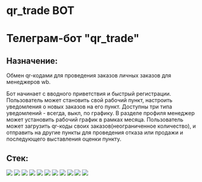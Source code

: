 # qr_trade BOT
# Телеграм-бот "qr_trade"

## Назначение:
Обмен qr-кодами для проведения заказов личных заказов для менеджеров wb.

Бот начинает с вводного приветствия и быстрый регистрации.
Пользователь может становить свой рабочий пункт, настроить уведомления о новых заказов на его пункт. Доступны три типа уведомлений - всегда, выкл, по графику.
В разделе профиля менеджер может установить рабочий график в рамках месяца.
Пользователь может загрузить qr-коды своих заказов(неограниченное количество), и отправить на другие пункты для проведения отказа или продажи и последующего выставления оценки пункту.

## Cтек:

![](https://img.shields.io/badge/Python-Version:_3.10.13-blue?logo=python&style=plastic)
![](https://img.shields.io/badge/FastAPI-Version:_0.110.0-blue?logo=fastapi&style=plastic)
![](https://img.shields.io/badge/Aiogram-Version:_3.4.1-blue?logo=fastapi&style=plastic)
![](https://img.shields.io/badge/SQLAlchemy-Version:_2.0.29-blue?logo=sqlalchemy&style=plastic)
![](https://img.shields.io/badge/Aiosqlite-Version:_0.20.0-blue?logo=apscedule&style=plastic)
![](https://img.shields.io/badge/Sqladmin-Version:_0.16.1-blue?logo=apscedule&style=plastic)
![](https://img.shields.io/badge/Pydantic-Version:_2.2.1-blue?logo=pydantic&style=plastic)
![](https://img.shields.io/badge/Alembic-Version:_1.13.1-blue?logo=alembic&style=plastic)
![](https://img.shields.io/badge/APScheduler-Version:_7.4.2-blue?logo=apscedule&style=plastic)
![](https://img.shields.io/badge/Pytz-Version:_2024.1-blue?logo=apscedule&style=plastic)
![](https://img.shields.io/badge/Uvicorn-Version:_0.17.6-blue?logo=uvicorn&style=plastic)
